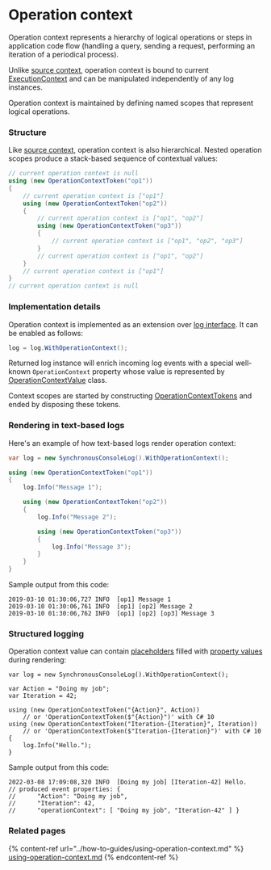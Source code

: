 # Operation context

Operation context represents a hierarchy of logical operations or steps in application code flow (handling a query, sending a request, performing an iteration of a periodical process).

Unlike [source context](source-context.md), operation context is bound to current [ExecutionContext](https://docs.microsoft.com/en-us/dotnet/api/system.threading.executioncontext) and can be manipulated independently of any log instances.

Operation context is maintained by defining named scopes that represent logical operations.



### Structure

Like [source context](source-context.md), operation context is also hierarchical. Nested operation scopes produce a stack-based sequence of contextual values:

```csharp
// current operation context is null
using (new OperationContextToken("op1"))
{
    // current operation context is ["op1"]
    using (new OperationContextToken("op2"))
    {
        // current operation context is ["op1", "op2"]
        using (new OperationContextToken("op3"))
        {
            // current operation context is ["op1", "op2", "op3"]
        }
        // current operation context is ["op1", "op2"]
    }
    // current operation context is ["op1"]
}
// current operation context is null
```



### Implementation details

Operation context is implemented as an extension over [log interface](log-interface.md). It can be enabled as follows:

```csharp
log = log.WithOperationContext();
```

Returned log instance will enrich incoming log events with a special well-known `OperationContext` property whose value is represented by [OperationContextValue](https://github.com/vostok/logging.abstractions/blob/master/Vostok.Logging.Abstractions/Values/OperationContextValue.cs) class.

Context scopes are started by constructing [OperationContextTokens](https://github.com/vostok/logging.context/blob/master/Vostok.Logging.Context/OperationContextToken.cs) and ended by disposing these tokens.



### Rendering in text-based logs

Here's an example of how text-based logs render operation context:

```csharp
var log = new SynchronousConsoleLog().WithOperationContext();

using (new OperationContextToken("op1"))
{
    log.Info("Message 1");

    using (new OperationContextToken("op2"))
    {
        log.Info("Message 2");

        using (new OperationContextToken("op3"))
        {
            log.Info("Message 3");
        }
    }
}
```

Sample output from this code:

```
2019-03-10 01:30:06,727 INFO  [op1] Message 1
2019-03-10 01:30:06,761 INFO  [op1] [op2] Message 2
2019-03-10 01:30:06,762 INFO  [op1] [op2] [op3] Message 3
```

### Structured logging

Operation context value can contain [placeholders](syntax/message-templates.md) filled with [property values](syntax/passing-properties.md) during rendering:

```clike
var log = new SynchronousConsoleLog().WithOperationContext();

var Action = "Doing my job";
var Iteration = 42;

using (new OperationContextToken("{Action}", Action))
    // or 'OperationContextToken($"{Action}")' with C# 10
using (new OperationContextToken("Iteration-{Iteration}", Iteration))
    // or 'OperationContextToken($"Iteration-{Iteration}")' with C# 10
{
    log.Info("Hello.");
}
```

Sample output from this code:

```
2022-03-08 17:09:08,320 INFO  [Doing my job] [Iteration-42] Hello.
// produced event properties: { 
//      "Action": "Doing my job", 
//      "Iteration": 42, 
//      "operationContext": [ "Doing my job", "Iteration-42" ] }
```



### Related pages

{% content-ref url="../how-to-guides/using-operation-context.md" %}
[using-operation-context.md](../how-to-guides/using-operation-context.md)
{% endcontent-ref %}

